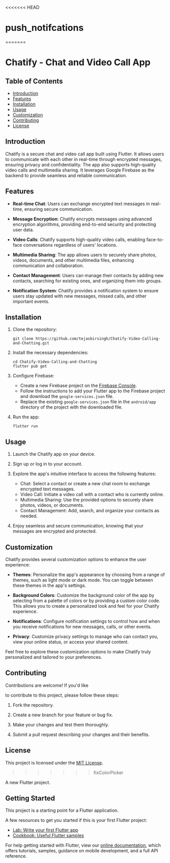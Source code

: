 <<<<<<< HEAD
# push_notifcations
=======
# Chatify - Chat and Video Call App


## Table of Contents

- [Introduction](#introduction)
- [Features](#features)
- [Installation](#installation)
- [Usage](#usage)
- [Customization](#customization)
- [Contributing](#contributing)
- [License](#license)

## Introduction

Chatify is a secure chat and video call app built using Flutter. It allows users to communicate with each other in real-time through encrypted messages, ensuring privacy and confidentiality. The app also supports high-quality video calls and multimedia sharing. It leverages Google Firebase as the backend to provide seamless and reliable communication.

## Features

- **Real-time Chat**: Users can exchange encrypted text messages in real-time, ensuring secure communication.

- **Message Encryption**: Chatify encrypts messages using advanced encryption algorithms, providing end-to-end security and protecting user data.

- **Video Calls**: Chatify supports high-quality video calls, enabling face-to-face conversations regardless of users' locations.

- **Multimedia Sharing**: The app allows users to securely share photos, videos, documents, and other multimedia files, enhancing communication and collaboration.

- **Contact Management**: Users can manage their contacts by adding new contacts, searching for existing ones, and organizing them into groups.

- **Notification System**: Chatify provides a notification system to ensure users stay updated with new messages, missed calls, and other important events.

## Installation

1. Clone the repository:

   ```
   git clone https://github.com/tejasbirsingh/Chatify-Video-Calling-and-Chatting.git
   ```

2. Install the necessary dependencies:

   ```
   cd Chatify-Video-Calling-and-Chatting
   flutter pub get
   ```

3. Configure Firebase:

   - Create a new Firebase project on the [Firebase Console](https://console.firebase.google.com/).
   - Follow the instructions to add your Flutter app to the Firebase project and download the `google-services.json` file.
   - Replace the existing `google-services.json` file in the `android/app` directory of the project with the downloaded file.

4. Run the app:

   ```
   flutter run
   ```

## Usage

1. Launch the Chatify app on your device.

2. Sign up or log in to your account.

3. Explore the app's intuitive interface to access the following features:

   - Chat: Select a contact or create a new chat room to exchange encrypted text messages.
   - Video Call: Initiate a video call with a contact who is currently online.
   - Multimedia Sharing: Use the provided options to securely share photos, videos, or documents.
   - Contact Management: Add, search, and organize your contacts as needed.

4. Enjoy seamless and secure communication, knowing that your messages are encrypted and protected.

## Customization

Chatify provides several customization options to enhance the user experience:

- **Themes**: Personalize the app's appearance by choosing from a range of themes, such as light mode or dark mode. You can toggle between these themes in the app's settings.

- **Background Colors**: Customize the background color of the app by selecting from a palette of colors or by providing a custom color code. This allows you to create a personalized look and feel for your Chatify experience.

- **Notifications**: Configure notification settings to control how and when you receive notifications for new messages, calls, or other events.

- **Privacy**: Customize privacy settings to manage who can contact you, view your online status, or access your shared content.

Feel free to explore these customization options to make Chatify truly personalized and tailored to your preferences.

## Contributing

Contributions are welcome! If you'd like

 to contribute to this project, please follow these steps:

1. Fork the repository.

2. Create a new branch for your feature or bug fix.

3. Make your changes and test them thoroughly.

4. Submit a pull request describing your changes and their benefits.

## License

This project is licensed under the [MIT License](LICENSE).


>>>>>>> fixColorPicker

A new Flutter project.

## Getting Started

This project is a starting point for a Flutter application.

A few resources to get you started if this is your first Flutter project:

- [Lab: Write your first Flutter app](https://flutter.dev/docs/get-started/codelab)
- [Cookbook: Useful Flutter samples](https://flutter.dev/docs/cookbook)

For help getting started with Flutter, view our
[online documentation](https://flutter.dev/docs), which offers tutorials,
samples, guidance on mobile development, and a full API reference.

